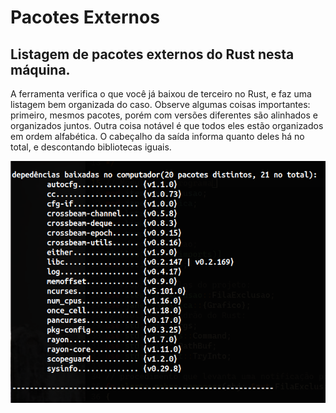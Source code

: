 # Pacotes Externos
## Listagem de pacotes externos do Rust nesta máquina.
A ferramenta verifica o que você já baixou de terceiro no Rust, e faz uma listagem bem organizada do caso. Observe algumas coisas importantes: primeiro, mesmos pacotes, porém com versões diferentes são alinhados e organizados juntos. Outra coisa notável é que todos eles estão organizados em ordem alfabética. O cabeçalho da
saída informa quanto deles há no total, e descontando bibliotecas iguais.


![Saída do programa](https://github.com/patrick7star/pacotes-externos/blob/main/img/programas_externos_output_no_terminal.png)
